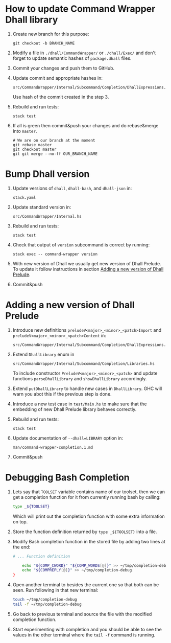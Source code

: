 # How to update Command Wrapper Dhall library

1.  Create new branch for this purpose:

    ```
    git checkout -b BRANCH_NAME
    ```

2.  Modify a file in `./dhall/CommandWrapper/` or `./dhall/Exec/` and don't
    forget to update semantic hashes of `package.dhall` files.

3.  Commit your changes and push them to GitHub.

4.  Update commit and appropriate hashes in:

    ```
    src/CommandWrapper/Internal/Subcommand/Completion/DhallExpressions.hs
    ```

    Use hash of the commit created in the step 3.

5.  Rebuild and run tests:

    ```
    stack test
    ```

6.  If all is green then commit&push your changes and do rebase&merge into
    `master`.

    ```
    # We are on our branch at the moment
    git rebase master
    git checkout master
    git git merge --no-ff OUR_BRANCH_NAME
    ```


# Bump Dhall version

1.  Update versions of `dhall`, `dhall-bash`, and `dhall-json` in:

    ```
    stack.yaml
    ```

2.  Update standard version in:

    ```
    src/CommandWrapper/Internal.hs
    ```

3.  Rebuild and run tests:

    ```
    stack test
    ```

4.  Check that output of `version` subcommand is correct by running:

    ```
    stack exec -- command-wrapper version
    ```

5.  With new version of Dhall we usually get new version of Dhall Prelude.  To
    update it follow instructions in section [Adding a new version of Dhall
    Prelude](#adding-a-new-version-of-Dhall-Prelude).

6.  Commit&push


# Adding a new version of Dhall Prelude

1.  Introduce new definitions `preludeV<major>_<minor>_<patch>Import` and
    `preludeV<major>_<minor>_<patch>Content` in:

    ```
    src/CommandWrapper/Internal/Subcommand/Completion/DhallExpressions.hs
    ```

2.  Extend `DhallLibrary` enum in

    ```
    src/CommandWrapper/Internal/Subcommand/Completion/Libraries.hs
    ```

    To include constructor `PreludeV<major>_<minor>_<patch>` and update
    functions `parseDhallLibrary` and `showDhallLibrary` accordingly.

3.  Extend `putDhallLibrary` to handle new cases in `DhallLibrary`.  GHC will
    warn you abot this if the previous step is done.

4.  Introduce a new test case in `test/Main.hs` to make sure that the embedding
    of new Dhall Prelude library behaves correctly.

5.  Rebuild and run tests:

    ```
    stack test
    ```

6.  Update documentation of `--dhall=LIBRARY` option in:

    ```
    man/command-wrapper-completion.1.md
    ```

6.  Commit&push


# Debugging Bash Completion

1.  Lets say that `TOOLSET` variable contains name of our toolset, then we can
    get a completion function for it from currently running bash by calling:

    ```Bash
    type _${TOOLSET}
    ```

    Which will print out the completion function with some extra information on
    top.

2.  Store the function definition returned by `type _${TOOLSET}` into a file.

3.  Modify Bash completion function in the stored file by adding two lines at
    the end:

    ```Bash
    # ... Function definition

        echo "${COMP_CWORD}" "${COMP_WORDS[@]}" >> ~/tmp/completion-debug
        echo "${COMPREPLY[@]}" >> ~/tmp/completion-debug
    }
    ```

4.  Open another terminal to besides the current one so that both can be seen.
    Run following in that new terminal:

    ```Bash
    touch ~/tmp/completion-debug
    tail -f ~/tmp/completion-debug
    ```

5.  Go back to previous terminal and source the file with the modified
    completion function.

6.  Start experimenting with completion and you should be able to see the
    values in the other terminal where the `tail -f` command is running.
